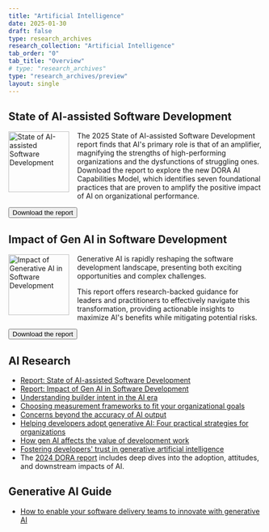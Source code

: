 ```yaml
---
title: "Artificial Intelligence"
date: 2025-01-30
draft: false
type: research_archives
research_collection: "Artificial Intelligence"
tab_order: "0"
tab_title: "Overview"
# type: "research_archives"
type: "research_archives/preview"
layout: single
---
```


## State of AI-assisted Software Development
<a href="https://cloud.google.com/dora" target="_blank"><img src="/research/2025/dora-report/2025-state-of-ai-assisted-software-development-report.png" width="120em" style="float:left; margin-right: 1rem;" alt="State of AI-assisted Software Development"></a>

The 2025 State of AI-assisted Software Development report finds that AI's primary role is that of an amplifier, magnifying the strengths of high-performing organizations and the dysfunctions of struggling ones. Download the report to explore the new DORA AI Capabilities Model, which identifies seven foundational practices that are proven to amplify the positive impact of AI on organizational performance.

<a href="https://cloud.google.com/dora" target="_blank"><button class="secondary">Download the report</button></a>

## Impact of Gen AI in Software Development
<a href="/research/ai/gen-ai-report/dora-impact-of-generative-ai-in-software-development.pdf" target="_blank"><img src="/research/ai/gen-ai-report/dora-impact-of-generative-ai-in-software-development-report.png" width="120em" style="float:left; margin-right: 1rem;" alt="Impact of Generative AI in Software Development"></a>

Generative AI is rapidly reshaping the software development landscape, presenting both exciting opportunities and complex challenges.

This report offers research-backed guidance for leaders and practitioners to effectively navigate this transformation, providing actionable insights to maximize AI's benefits while mitigating potential risks.

<a href="/research/ai/gen-ai-report/dora-impact-of-generative-ai-in-software-development.pdf" target="_blank"><button class="secondary">Download the report</button></a>

## AI Research
* [Report: State of AI-assisted Software Development](https://cloud.google.com/dora)
* [Report: Impact of Gen AI in Software Development](/research/ai/gen-ai-report/dora-impact-of-generative-ai-in-software-development.pdf)
* [Understanding builder intent in the AI era](/research/ai/builder-mindset/)
* [Choosing measurement frameworks to fit your organizational goals](/research/ai/measurement-frameworks/)
* [Concerns beyond the accuracy of AI output](/research/ai/concerns-beyond-accuracy-of-ai-output)
* [Helping developers adopt generative AI: Four practical strategies for organizations](/research/ai/adopt-gen-ai)
* [How gen AI affects the value of development work](/research/ai/value-of-development-work/)
* [Fostering developers' trust in generative artificial intelligence](/research/ai/trust-in-ai/)
* The [2024 DORA report](/research/2024/dora-report/) includes deep dives into the adoption, attitudes, and downstream impacts of AI.

## Generative AI Guide

* [How to enable your software delivery teams to innovate with generative AI](/guides/how-to-innovate-with-generative-ai/)
